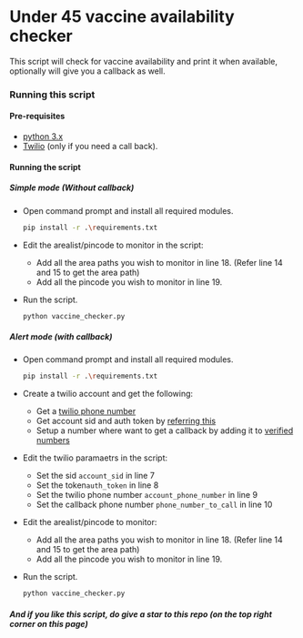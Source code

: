 # Under 45 vaccine availability checker

This script will check for vaccine availability and print it when available, optionally will give you a callback as well.

### Running this script

#### Pre-requisites
* [python 3.x](https://www.python.org/downloads/)
* [Twilio](https://www.twilio.com/) (only if you need a call back).

#### Running the script

##### Simple mode (Without callback)
* Open command prompt and install all required modules.
    ```sh
    pip install -r .\requirements.txt
    ```

* Edit the arealist/pincode to monitor in the script:
    * Add all the area paths you wish to monitor in line 18.
(Refer line 14 and 15 to get the area path)
    * Add all the pincode you wish to monitor in line 19.

* Run the script.
    ```sh
    python vaccine_checker.py
    ```

##### Alert mode (with callback)
* Open command prompt and install all required modules.
    ```sh
    pip install -r .\requirements.txt
    ```

* Create a twilio account and get the following:
    * Get a [twilio phone number](https://www.twilio.com/docs/voice/quickstart/python)
    * Get account sid and auth token by [referring this](https://www.twilio.com/docs/voice/quickstart/python?code-sample=code-make-a-phone-call-using-twilio&code-language=Python&code-sdk-version=6.x#replace-the-placeholder-credential-values)
    * Setup a number where want to get a callback by adding it to [verified numbers](https://www.twilio.com/console/phone-numbers/verified)


* Edit the twilio paramaetrs in the script:
    * Set the sid ```account_sid``` in line 7 
    * Set the token```auth_token``` in line 8
    * Set the twilio phone number ```account_phone_number``` in line 9
    * Set the callback phone number ```phone_number_to_call``` in line 10

* Edit the arealist/pincode to monitor:
    * Add all the area paths you wish to monitor in line 18.
(Refer line 14 and 15 to get the area path)
    * Add all the pincode you wish to monitor in line 19.

* Run the script.
    ```sh
    python vaccine_checker.py
    ```

##### And if you like this script, do give a star to this repo (on the top right corner on this page)
